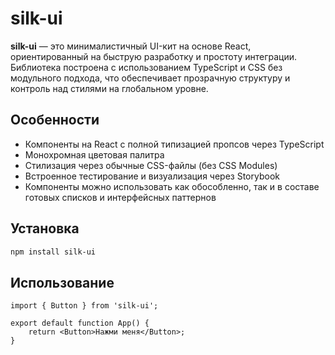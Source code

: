 # silk-ui

**silk-ui** — это минималистичный UI-кит на основе React, ориентированный на быструю разработку и простоту интеграции. Библиотека построена с использованием TypeScript и CSS без модульного подхода, что обеспечивает прозрачную структуру и контроль над стилями на глобальном уровне.

## Особенности

- Компоненты на React с полной типизацией пропсов через TypeScript
- Монохромная цветовая палитра
- Стилизация через обычные CSS-файлы (без CSS Modules)
- Встроенное тестирование и визуализация через Storybook
- Компоненты можно использовать как обособленно, так и в составе готовых списков и интерфейсных паттернов

## Установка

```bash
npm install silk-ui
```

## Использование

```
import { Button } from 'silk-ui';

export default function App() {
    return <Button>Нажми меня</Button>;
}
```